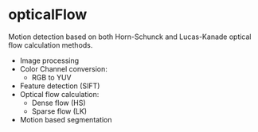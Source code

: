 # opticalFlow
Motion detection based on both Horn-Schunck and Lucas-Kanade optical flow calculation methods.

- Image processing
- Color Channel conversion:
  - RGB to YUV
- Feature detection (SIFT)
- Optical flow calculation:
  - Dense flow (HS)
  - Sparse flow (LK)
- Motion based segmentation
